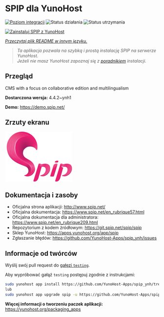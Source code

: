 <!--
To README zostało automatycznie wygenerowane przez <https://github.com/YunoHost/apps/tree/master/tools/readme_generator>
Nie powinno być ono edytowane ręcznie.
-->

# SPIP dla YunoHost

[![Poziom integracji](https://apps.yunohost.org/badge/integration/spip)](https://ci-apps.yunohost.org/ci/apps/spip/)
![Status działania](https://apps.yunohost.org/badge/state/spip)
![Status utrzymania](https://apps.yunohost.org/badge/maintained/spip)

[![Zainstaluj SPIP z YunoHost](https://install-app.yunohost.org/install-with-yunohost.svg)](https://install-app.yunohost.org/?app=spip)

*[Przeczytaj plik README w innym języku.](./ALL_README.md)*

> *Ta aplikacja pozwala na szybką i prostą instalację SPIP na serwerze YunoHost.*  
> *Jeżeli nie masz YunoHost zapoznaj się z [poradnikiem](https://yunohost.org/install) instalacji.*

## Przegląd

CMS with a focus on collaborative edition and multilingualism

**Dostarczona wersja:** 4.4.2~ynh1

**Demo:** <https://demo.spip.net/>

## Zrzuty ekranu

![Zrzut ekranu z SPIP](./doc/screenshots/220px-Logo_SPIP.png)

## Dokumentacja i zasoby

- Oficjalna strona aplikacji: <http://www.spip.net/>
- Oficjalna dokumentacja: <https://www.spip.net/en_rubrique57.html>
- Oficjalna dokumentacja dla administratora: <https://www.spip.net/en_rubrique209.html>
- Repozytorium z kodem źródłowym: <https://git.spip.net/spip/spip>
- Sklep YunoHost: <https://apps.yunohost.org/app/spip>
- Zgłaszanie błędów: <https://github.com/YunoHost-Apps/spip_ynh/issues>

## Informacje od twórców

Wyślij swój pull request do [gałęzi `testing`](https://github.com/YunoHost-Apps/spip_ynh/tree/testing).

Aby wypróbować gałąź `testing` postępuj zgodnie z instrukcjami:

```bash
sudo yunohost app install https://github.com/YunoHost-Apps/spip_ynh/tree/testing --debug
lub
sudo yunohost app upgrade spip -u https://github.com/YunoHost-Apps/spip_ynh/tree/testing --debug
```

**Więcej informacji o tworzeniu paczek aplikacji:** <https://yunohost.org/packaging_apps>
